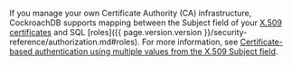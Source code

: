 If you manage your own Certificate Authority (CA) infrastructure, CockroachDB supports mapping between the Subject field of your [X.509 certificates](https://en.wikipedia.org/wiki/X.509) and SQL [roles]({{ page.version.version }}/security-reference/authorization.md#roles). For more information, see [Certificate-based authentication using multiple values from the X.509 Subject field]({{page.version.version}}/certificate-based-authentication-using-the-x509-subject-field.md).
